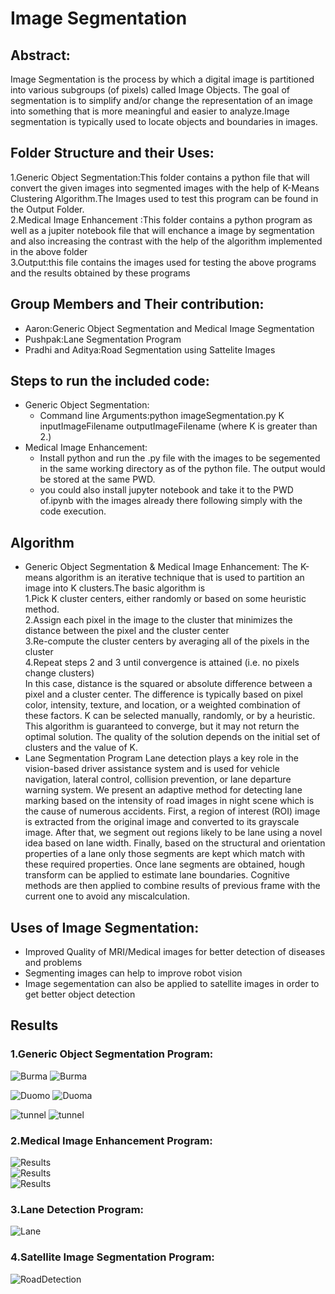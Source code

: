 # Image Segmentation
## Abstract:
Image Segmentation is the process by which a digital image is partitioned into various subgroups (of pixels) called Image Objects.
The goal of segmentation is to simplify and/or change the representation of an image into something that is more meaningful and easier to analyze.Image segmentation is typically used to locate objects and boundaries in images. 

## Folder Structure and their Uses:
1.Generic Object Segmentation:This folder contains a python file that will convert the given images into segmented images with the help of K-Means Clustering Algorithm.The Images used to test this program can be found in the Output Folder.<br>
2.Medical Image Enhancement :This folder contains a python program as well as a jupiter notebook file that will enchance a image by segmentation and also increasing the contrast with the help of the algorithm implemented in the above folder<br>
3.Output:this file contains the images used for testing the above programs and the results obtained by these programs

## Group Members and Their contribution:
- Aaron:Generic Object Segmentation and Medical Image Segmentation
- Pushpak:Lane Segmentation Program
- Pradhi and Aditya:Road Segmentation using Sattelite Images

## Steps to run the included code:
- Generic Object Segmentation:
  - Command line Arguments:python imageSegmentation.py K inputImageFilename outputImageFilename  (where K is greater than 2.)
- Medical Image Enhancement:
  - Install python and run the .py file with the images to be segemented in the same working directory as of the python file. The output would be stored at the same PWD.
  - you could also install jupyter notebook and take it to the PWD of.ipynb with the images already there following simply with the code execution.

## Algorithm
- Generic Object Segmentation & Medical Image Enhancement:
The K-means algorithm is an iterative technique that is used to partition an image into K clusters.The basic algorithm is<br>
1.Pick K cluster centers, either randomly or based on some heuristic method.<br>
2.Assign each pixel in the image to the cluster that minimizes the distance between the pixel and the cluster center<br>
3.Re-compute the cluster centers by averaging all of the pixels in the cluster<br>
4.Repeat steps 2 and 3 until convergence is attained (i.e. no pixels change clusters)<br>
In this case, distance is the squared or absolute difference between a pixel and a cluster center. The difference is typically based on pixel color, intensity, texture, and location, or a weighted combination of these factors.
K can be selected manually, randomly, or by a heuristic. This algorithm is guaranteed to converge, but it may not return the optimal solution. The quality of the solution depends on the initial set of clusters and the value of K.
- Lane Segmentation Program
Lane detection plays a key role in the vision-based driver assistance system and is
used for vehicle navigation, lateral control, collision prevention, or lane departure
warning system. We present an adaptive method for detecting lane marking based on
the intensity of road images in night scene which is the cause of numerous accidents.
First, a region of interest (ROI) image is extracted from the original image and
converted to its grayscale image. After that, we segment out regions likely to be lane
using a novel idea based on lane width. Finally, based on the structural and
orientation properties of a lane only those segments are kept which match with these
required properties. Once lane segments are obtained, hough transform can be applied
to estimate lane boundaries. Cognitive methods are then applied to combine results of
previous frame with the current one to avoid any miscalculation.

## Uses of Image Segmentation:
- Improved Quality of MRI/Medical images for better detection of diseases and problems
- Segmenting images can help to improve robot vision
- Image segementation can also be applied to satellite images in order to get better object detection

## Results
### 1.Generic Object Segmentation Program:
![Burma](output/burma.jpg)
![Burma](output/burma-segmented.jpg)

![Duomo](output/duomo.jpg)
![Duoma](output/duomo-segmented.jpg)

![tunnel](output/tunnel.png)
![tunnel](output/tunnel-segmented.png)

### 2.Medical Image Enhancement Program:

![Results](output/Application_Result_1.png) <br>
![Results](output/Application_Result_2.png) <br>
![Results](output/Application_Result_3.png)

### 3.Lane Detection Program:
![Lane](output/results.png)

### 4.Satellite Image Segmentation Program:
![RoadDetection](output/Program_Output.png)

